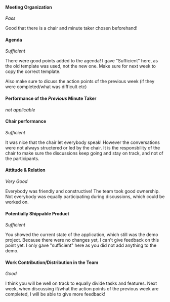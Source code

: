#### Meeting Organization
_Pass_

Good that there is a chair and minute taker chosen beforehand!

#### Agenda 
_Sufficient_

There were good points added to the agenda! I gave "Sufficient" here, as the old template was used, not the new one. Make sure for next week to copy the correct template.

Also make sure to dicuss the action points of the previous week (if they were completed/what was difficult etc)


#### Performance of the *Previous* Minute Taker
_not applicable_


#### Chair performance
_Sufficient_

It was nice that the chair let everybody speak! However the conversations were not always structered or led by the chair. It is the responsbility of the chair to make sure the discussions keep going and stay on track, and not of the participants. 


#### Attitude & Relation
_Very Good_

Everybody was friendly and constructive! The team took good ownership. Not everybody was equally participating during discussions, which could be worked on.


#### Potentially Shippable Product
_Sufficient_

You showed the current state of the application, which still was the demo project. Because there were no changes yet, I can't give feedback on this point yet. I only gave "sufficient" here as you did not add anything to the demo.


#### Work Contribution/Distribution in the Team
_Good_

I think you will be well on track to equally divide tasks and features. Next week, when discussing if/what the action points of the previous week are completed, I will be able to give more feedback!


